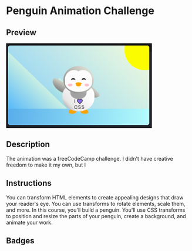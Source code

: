 # Penguin Animation Challenge

## Preview
![alt text](./penguin-animation.PNG)

## Description

The animation was a freeCodeCamp challenge. I didn't have creative freedom to make it my own, but I 

## Instructions

You can transform HTML elements to create appealing designs that draw your reader's eye. You can use transforms to rotate elements, scale them, and more. In this course, you'll build a penguin. You'll use CSS transforms to position and resize the parts of your penguin, create a background, and animate your work.

## Badges
